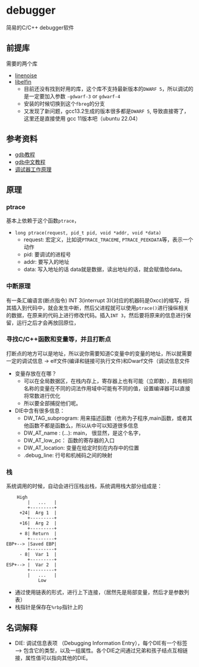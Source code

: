 # debugger

简易的C/C++ debugger软件

## 前提库

需要的两个库

- [linenoise](https://github.com/antirez/linenoise)
- [libelfin ](https://github.com/TartanLlama/libelfin/tree/fbreg)
  - 目前还没有找到好用的库，这个库不支持最新版本的`DWARF 5`，所以调试的是一定要加入参数 `-gdwarf-3` or `gdwarf-4`
  - 安装的时候切换到这个`fbreg`的分支
  - 又发现了新问题，gcc13.2生成的版本很多都是`DWARF 5`, 导致直接寄了，这里还是直接使用 gcc 11版本吧（ubuntu 22.04）


## 参考资料

- [gdb教程](https://blog.tartanllama.xyz/writing-a-linux-debugger-setup/)
- [gdb中文教程](https://paper.seebug.org/2051/)
- [调试器工作原理](https://abcdxyzk.github.io/blog/2013/11/29/debug-debuger-3/)

## 原理

### ptrace

基本上依赖于这个函数`ptrace`，

- `long ptrace(request, pid_t pid, void *addr, void *data)`
  - request: 宏定义，比如说`PTRACE_TRACEME`, `PTRACE_PEEKDATA`等，表示一个动作
  - pid: 要调试的进程号
  - addr: 要写入的地址
  - data: 写入地址的话 data就是数据，读出地址的话，就会赋值给data。

### 中断原理

有一条汇编语言(断点指令) INT 3(interrupt 3)(对应的机器码是0xcc)的缩写，将其插入到代码中，就会发生中断，然后父进程就可以使用`ptrace()`进行操纵相关的数据，在原来的代码上进行修改代码。插入`INT 3`，然后要将原来的信息进行保留，运行之后才会再放回原位，

### 寻找C/C++函数和变量等，并且打断点

打断点的地方可以是地址，所以说你需要知道C变量中的变量的地址，所以就需要一定的调试信息 -> elf文件(编译和链接可执行文件)和Dwarf文件（调试信息文件

- 变量存放在在哪？
  - 可以在全局数据区，在栈内存上，寄存器上也有可能（立即数），具有相同名称的变量在不同的词法作用域中可能有不同的值，设置编译器可以直接将常数进行优化
  - 所以要全部捕捉他们呢。
- DIE中含有很多信息：
  - DW_TAG_subprogram: 用来描述函数（也称为子程序,main函数，或者其他函数不都是函数么，所以从中可以知道很多信息
  - DW_AT_name  : (...): main， 很显然，是这个名字，
  - DW_AT_low_pc： 函数的寄存器的入口   
  - DW_AT_location: 变量在给定时刻在内存中的位置 
  - .debug_line: 行号和机械码之间的映射

### 栈

系统调用的时候，自动会进行压栈出栈，系统调用栈大部分组成是：

```text
    High
        |   ...   |
        +---------+
     +24|  Arg 1  |
        +---------+
     +16|  Arg 2  |
        +---------+
     + 8| Return  |
        +---------+
EBP+--> |Saved EBP|
        +---------+
     - 8|  Var 1  |
        +---------+
ESP+--> |  Var 2  |
        +---------+
        |   ...   |
            Low
```

- 通过使用链表的形式，进行上下连接，（居然先是局部变量，然后才是参数列表）
- 栈指针是保存在`%rbp`指针上的

## 名词解释

- DIE: 调试信息表项 （Debugging Information Entry），每个DIE有一个标签 ——> 包含它的类型，以及一组属性。各个DIE之间通过兄弟和孩子结点互相链接，属性值可以指向其他的DIE。


